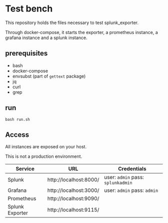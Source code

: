 # Test bench

This repository holds the files necessary to test splunk_exporter.

Through docker-compose, it starts the exporter, a prometheus instance, a grafana instance and a splunk instance.

## prerequisites

- bash
- docker-compose
- envsubst (part of `gettext` package)
- jq
- curl
- grep

## run

```shell
bash run.sh
```

## Access

All instances are exposed on your host.

This is not a production environment.

| Service         | URL                    | Credentials                       |
| --------------- | ---------------------- | --------------------------------- |
| Splunk          | http://localhost:8000/ | user: `admin` pass: `splunkadmin` |
| Grafana         | http://localhost:3000/ | user: `admin` pass: `admin`       |
| Prometheus      | http://localhost:9090/ |                                   |
| Splunk Exporter | http://localhost:9115/ |                                   |
